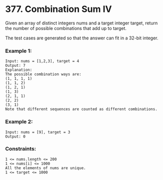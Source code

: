 # 377. Combination Sum IV

Given an array of distinct integers nums and a target integer target, return the number of possible combinations that add up to target.

The test cases are generated so that the answer can fit in a 32-bit integer.

 

### Example 1:
```
Input: nums = [1,2,3], target = 4
Output: 7
Explanation:
The possible combination ways are:
(1, 1, 1, 1)
(1, 1, 2)
(1, 2, 1)
(1, 3)
(2, 1, 1)
(2, 2)
(3, 1)
Note that different sequences are counted as different combinations.
```
### Example 2:
```
Input: nums = [9], target = 3
Output: 0
```

### Constraints:
```
1 <= nums.length <= 200
1 <= nums[i] <= 1000
All the elements of nums are unique.
1 <= target <= 1000
```
 
